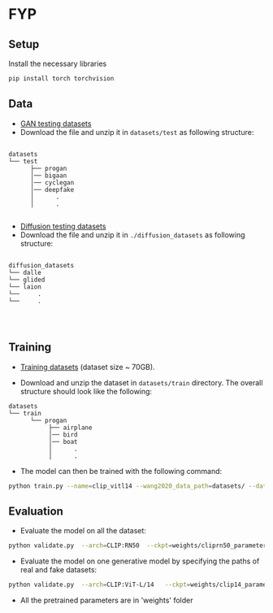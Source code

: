 # FYP

## Setup 

Install the necessary libraries
```bash
pip install torch torchvision
```

## Data
- [GAN testing datasets](https://drive.google.com/drive/folders/1RwCSaraEUctIwFgoQXWMKFvW07gM80_3) 
- Download the file and unzip it in `datasets/test` as following structure:
```

datasets
└── test					
      ├── progan	
      │── bigaan  	
      │── cyclegan
      │── deepfake
      │      .
      │      .
	  
```

- [Diffusion testing datasets](https://drive.google.com/file/d/1FXlGIRh_Ud3cScMgSVDbEWmPDmjcrm1t/view)
- Download the file and unzip it in `./diffusion_datasets` as following structure:
```

diffusion_datasets
└── dalle
└── glided
└── laion
└──     .
└──     .
		
 
	  
```

## Training

- [Training datasets](https://cmu.app.box.com/s/4syr4womrggfin0tsfhxohaec5dh6n48) (dataset size ~ 70GB). 

- Download and unzip the dataset in `datasets/train` directory. The overall structure should look like the following:
```
datasets
└── train			
      └── progan			
           ├── airplane
           │── bird
           │── boat
           │      .
           │      .
```
- The model can then be trained with the following command:
```bash
python train.py --name=clip_vitl14 --wang2020_data_path=datasets/ --data_mode=wang2020  --arch=CLIP:ViT-L/14  --fix_backbone
```

## Evaluation
 
- Evaluate the model on all the dataset:
```bash
python validate.py  --arch=CLIP:RN50  --ckpt=weights/cliprn50_parameters.pth   --result_folder=clip_rn50
```

- Evaluate the model on one generative model by specifying the paths of real and fake datasets:
```bash
python validate.py  --arch=CLIP:ViT-L/14   --ckpt=weights/clip14_parameters.pth   --result_folder=clip_vitl14  --real_path datasets/test/deepfake/0_real --fake_path datasets/test/deepfake/1_fake
```
- All the pretrained parameters are in 'weights' folder


